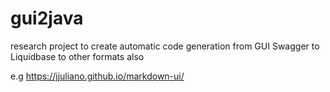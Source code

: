 # gui2java
research project to create automatic code generation from GUI Swagger to Liquidbase to other formats also 


e.g 
https://jjuliano.github.io/markdown-ui/ 


